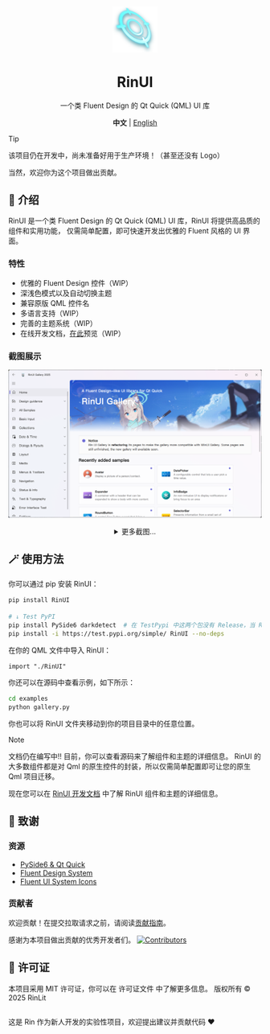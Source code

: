 <div align="center">
<img src="../docs/img/logo.png" alt="RinUI Logo" width="18%">
<h1>RinUI</h1>
<p>一个类 Fluent Design 的 Qt Quick (QML) UI 库</p>

**中文** | [English](../README.MD)

</div>

> [!TIP]
> 该项目仍在开发中，尚未准备好用于生产环境！（甚至还没有 Logo）
> 
> 当然，欢迎你为这个项目做出贡献。

## 📄 介绍

RinUI 是一个类 Fluent Design 的 Qt Quick (QML) UI 库，RinUI 将提供高品质的组件和实用功能，
仅需简单配置，即可快速开发出优雅的 Fluent 风格的 UI 界面。

### 特性
* 优雅的 Fluent Design 控件（WIP）
* 深浅色模式以及自动切换主题
* 兼容原版 QML 控件名
* 多语言支持（WIP）
* 完善的主题系统（WIP）
* 在线开发文档，[在此](https://ui.rinlit.cn/zh)预览（WIP）

### 截图展示
![Screenshot 1](/docs/img/shot_1.png)

<details style="text-align: center">
<summary>更多截图...</summary>

![img.png](/docs/img/img.png)
![img_1.png](/docs/img/img_1.png)
![img_2.png](/docs/img/img_2.png)
![img_3.png](/docs/img/img_3.png)
</details>

## 🪄 使用方法

你可以通过 pip 安装 RinUI：
```bash
pip install RinUI

# ↓ Test PyPI
pip install PySide6 darkdetect  # 在 TestPypi 中这两个包没有 Release，当 RinUI 发布到 PyPi 时，即可省略此步骤。
pip install -i https://test.pypi.org/simple/ RinUI --no-deps
```
在你的 QML 文件中导入 RinUI：

```qmllang
import "./RinUI"
```

你还可以在源码中查看示例，如下所示：

```bash
cd examples
python gallery.py
```

你也可以将 RinUI 文件夹移动到你的项目目录中的任意位置。

> [!NOTE] 
> 文档仍在编写中!! 
> 目前，你可以查看源码来了解组件和主题的详细信息。
> RinUI 的大多数组件都是对 Qml 的原生控件的封装，所以仅需简单配置即可让您的原生 Qml 项目迁移。

现在您可以在 [RinUI 开发文档](https://ui.rinlit.cn/zh) 中了解 RinUI 组件和主题的详细信息。

## 🙌 致谢
### 资源
- [PySide6 & Qt Quick](https://www.qt.io/)
- [Fluent Design System](https://fluent2.microsoft.design/)
- [Fluent UI System Icons](https://github.com/microsoft/fluentui-system-icons/)
### 贡献者
欢迎贡献！在提交拉取请求之前，请阅读[贡献指南](./CONTRIBUTING.md)。 

感谢为本项目做出贡献的优秀开发者们。
[![Contributors](http://contrib.nn.ci/api?repo=rinlit-233-shiroko/Rin-UI)](https://github.com/RinLit-233-shiroko/Rin-UI/graphs/contributors)

## 📜 许可证
本项目采用 MIT 许可证，你可以在 许可证文件 中了解更多信息。
版权所有 © 2025 RinLit

##
这是 Rin 作为新人开发的实验性项目，欢迎提出建议并贡献代码 ❤️
